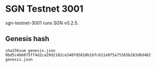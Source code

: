 # SGN Testnet 3001

sgn-testnet-3001 runs SGN v0.2.5.

## Genesis hash

```shellscript
sha256sum genesis.json
0bd5c4b6075ff4d2ca29d2102ce3407d5810b1bfc611e0f5a75365b283d6d402  genesis.json
```
